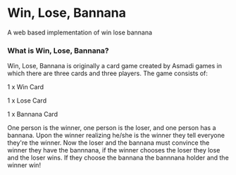 Win, Lose, Bannana
==============

A web based implementation of win lose bannana

### What is Win, Lose, Bannana?

Win, Lose, Bannana is originally a card game created by Asmadi games in which there are three cards and three players. The game consists of:

1 x Win Card

1 x Lose Card

1 x Bannana Card

One person is the winner, one person is the loser, and one person has a bannana. Upon the winner realizing he/she is the winner they tell everyone they're the winner. Now the loser and the bannana must convince the winner they have the bannnana, if the winner chooses the loser they lose and the loser wins. If they choose the bannana the bannnana holder and the winner win!
